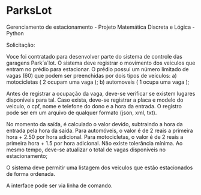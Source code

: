 # ParksLot
Gerenciamento de estacionamento - Projeto Matemática Discreta e Lógica - Python

Solicitação:

Voce foi contratado para desenvolver parte do sistema de controle das garagens Park´a´lot. O sistema deve registrar o movimento dos veiculos que entram no prédio para estacionar. O prédio possui um número limitado de vagas (60) que podem ser preenchidas por dois tipos de veículos:
a) motocicletas ( 2 ocupam uma vaga );
b) automoveis ( 1 ocupa uma vaga );

Antes de registrar a ocupação da vaga, deve-se verificar se existem lugares disponíveis para tal. Caso exista, deve-se registrar a placa e modelo do veiculo, o cpf, nome e telefone do dono e a hora da entrada. O registro pode ser em um arquivo de qualquer formato (json, xml, txt).

No momento da saída, é calculado o valor devido, subtraindo a hora da entrada pela hora da saida. Para automóveis, o valor é de 2 reais a primeira hora + 2.50 por hora adicional. Para motocicletas, o valor é de 2 reais a primeira hora + 1.5 por hora adicional. Não existe tolerância mínima. Ao mesmo tempo, deve-se atualizar o total de vagas disponíveis no estacionamento;

O sistema deve permitir uma listagem dos veiculos que estão estacionados de forma ordenada.

A interface pode ser via linha de comando.

